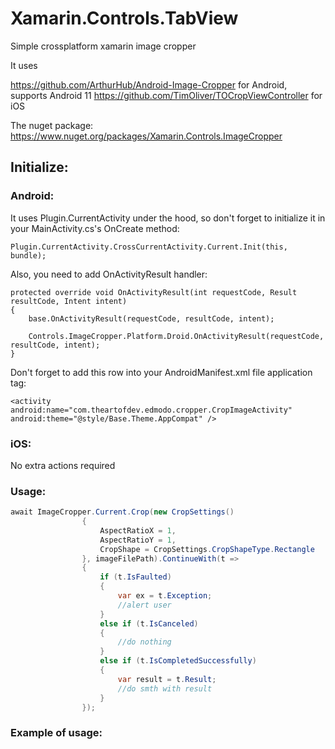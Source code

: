 # Xamarin.Controls.TabView
Simple crossplatform xamarin image cropper

It uses 

https://github.com/ArthurHub/Android-Image-Cropper for Android, supports Android 11
https://github.com/TimOliver/TOCropViewController for iOS

The nuget package: https://www.nuget.org/packages/Xamarin.Controls.ImageCropper

## Initialize:

### Android:
It uses Plugin.CurrentActivity under the hood, so don't forget to initialize it in your MainActivity.cs's OnCreate method:

    Plugin.CurrentActivity.CrossCurrentActivity.Current.Init(this, bundle);

Also, you need to add OnActivityResult handler:

    protected override void OnActivityResult(int requestCode, Result resultCode, Intent intent)
    {
        base.OnActivityResult(requestCode, resultCode, intent);

        Controls.ImageCropper.Platform.Droid.OnActivityResult(requestCode, resultCode, intent);
    }

Don't forget to add this row into your AndroidManifest.xml file application tag:

    <activity android:name="com.theartofdev.edmodo.cropper.CropImageActivity" android:theme="@style/Base.Theme.AppCompat" />

### iOS:
No extra actions required

### Usage:

```csharp
await ImageCropper.Current.Crop(new CropSettings()
                {
                    AspectRatioX = 1,
                    AspectRatioY = 1,
                    CropShape = CropSettings.CropShapeType.Rectangle
                }, imageFilePath).ContinueWith(t =>
                {
                    if (t.IsFaulted)
                    {
                        var ex = t.Exception;
                        //alert user
                    }
                    else if (t.IsCanceled)
                    {
                        //do nothing
                    }
                    else if (t.IsCompletedSuccessfully)
                    {
                        var result = t.Result;
                        //do smth with result
                    }
                });
```

### Example of usage:

